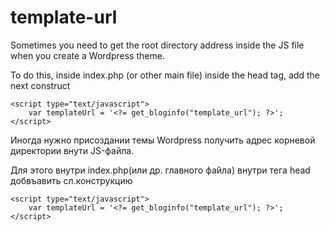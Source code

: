 # template-url

Sometimes you need to get the root directory address inside the JS file when you create a Wordpress theme.

To do this, inside index.php (or other main file) inside the head tag, add the next construct

    <script type="text/javascript">
        var templateUrl = '<?= get_bloginfo("template_url"); ?>';
    </script>

Иногда нужно присоздании темы Wordpress 
получить адрес корневой директории внути JS-файла.

Для этого внутри index.php(или др. главного файла)
внутри тега head добвъавить сл.конструкцию

    <script type="text/javascript">
        var templateUrl = '<?= get_bloginfo("template_url"); ?>';
    </script>

